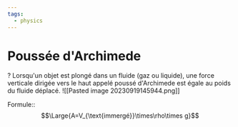```yaml
---
tags:
  - physics
---
```

# Poussée d'Archimede
?
Lorsqu'un objet est plongé dans un fluide (gaz ou liquide), une force verticale dirigée vers le haut appelé poussé d'Archimede est égale au poids du fluide déplacé.
![[Pasted image 20230919145944.png]]

Formule::$$\Large{A=V_{\text{immergé}}\times\rho\times g}$$
